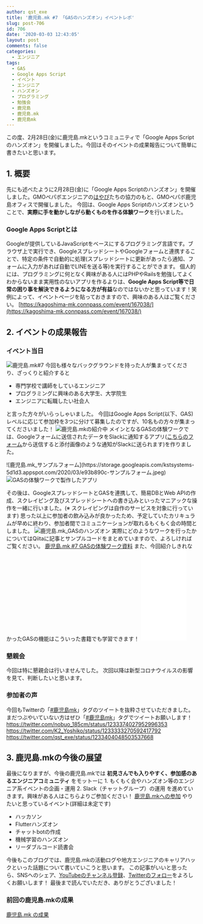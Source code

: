 ```yaml
---
author: qst_exe
title: '鹿児島.mk #7 「GASのハンズオン」イベントレポ'
slug: post-706
id: 706
date: '2020-03-03 12:43:05'
layout: post
comments: false
categories:
  - エンジニア
tags:
  - GAS
  - Google Apps Script
  - イベント
  - エンジニア
  - ハンズオン
  - プログラミング
  - 勉強会
  - 鹿児島
  - 鹿児島.mk
  - 鹿児島mk
---
```


この度、2月28日(金)に<span class="pinkline">鹿児島.mk</span>というコミュニティで<span class="pinkline">「Google Apps Scriptのハンズオン」</span>を開催しました。今回はそのイベントの成果報告について簡単に書きたいと思います。

## 1\. 概要

先にも述べたように2月28日(金)に「Google Apps Scriptのハンズオン」を開催しました。GMOペパボエンジニアの[はやぴ](https://twitter.com/hayapi_ppb)たちの協力のもと、GMOペパボ鹿児島オフィスで開催しました。 今回は、<span class="pinkline">Google Apps Scriptのハンズオン</span>ということで、<span class="pinkline" style="font-weight: bold;">実際に手を動かしながら動くものを作る体験ワーク</span>を行いました。

### Google Apps Scriptとは

Googleが提供しているJavaScriptをベースにするプログラミング言語です。ブラウザ上で実行でき、GoogleスプレッドシートやGoogleフォームと連携することで、特定の条件で自動的に処理(スプレッドシートに更新があったら通知、フォームに入力があれば自動でLINEを送る等)を実行することができます。 個人的には、プログラミングに何となく興味がある人にはPHPやRailsを勉強してよくわからないまま実用性のないアプリを作るよりは、<span class="pinkline" style="font-weight: bold;">Google Apps Script等で日常の困り事を解決できるようになる方が有益</span>なのではないかと思っています！笑 例によって、イベントページを貼っておきますので、興味のある人はご覧ください。 [https://kagoshima-mk.connpass.com/event/167038/](https://kagoshima-mk.connpass.com/event/167038/)

## 2\. イベントの成果報告

### イベント当日

![鹿児島.mk#7](https://storage.googleapis.com/kstsystems-5d1d3.appspot.com/2020/03/33d841a1-img_20200228_182303-768x1024.jpg) 今回も様々なバックグラウンドを持った人が集まってくださり、ざっくりと紹介すると

<div class="background-filter">

*   専門学校で講師をしているエンジニア
*   プログラミングに興味のある大学生、大学院生
*   エンジニアに転職したい社会人

</div>

と言った方々がいらっしゃいました。 今回はGoogle Apps Script(以下、GAS)レベルに応じて参加枠を3つに分けて募集したのですが、10名もの方々が集まってくださいました！ ![鹿児島.mkの紹介中](https://storage.googleapis.com/kstsystems-5d1d3.appspot.com/2020/03/c8ef6e0c-ios-の画像-2-1024x768.jpg) メインとなるGASの体験ワークでは、Googleフォームに送信されたデータをSlackに通知するアプリ([こちらのフォーム](https://docs.google.com/forms/d/e/1FAIpQLSfsLiAnWa_NduCRw0TDykzRlX6oT14tnwFpAfYFZHGPfh54eQ/viewform)から送信すると添付画像のような通知がSlackに送られます)を作りました。

<div class="clearfix">

<div style="float: left">![鹿児島.mk_サンプルフォーム](https://storage.googleapis.com/kstsystems-5d1d3.appspot.com/2020/03/e93b890c-サンプルフォーム.jpeg)</div>

![GASの体験ワークで製作したアプリ](https://storage.googleapis.com/kstsystems-5d1d3.appspot.com/2020/03/b289ecdd-スクリーンショット-2020-03-03-12.13.33.jpg)</div>

その後は、GoogleスプレッドシートとGASを連携して、<span class="pinkline">簡易DBとWeb APIの作成</span>、<span class="pinkline">スクレイピング及びスプレッドシートへの書き込み</span>といったマニアックな操作を一緒に行いました。(※ スクレイピングは自作のサービスを対象に行っています) 思った以上に参加者の飲み込みが良かったため、予定していたカリキュラムが早めに終わり、参加者間でコミュニケーションが取れるもくもく会の時間としました。 ![鹿児島.mk_GASのハンズオン](https://storage.googleapis.com/kstsystems-5d1d3.appspot.com/2020/03/9583bad5-img_20200228_191939-1024x768.jpg) 実際にどのようなワークを行ったかについてはQiitaに記事とサンプルコードをまとめていますので、よろしければご覧ください。 [鹿児島.mk #7 GASの体験ワーク資料](https://qiita.com/qst_exe/private/23803316311b0ac477b1) また、今回紹介しきれなかったGASの機能はこういった書籍でも学習できます！ <iframe style="width: 120px; height: 240px;" src="//rcm-fe.amazon-adsystem.com/e/cm?lt1=_blank&amp;bc1=000000&amp;IS2=1&amp;bg1=FFFFFF&amp;fc1=000000&amp;lc1=0000FF&amp;t=ntask19-22&amp;language=ja_JP&amp;o=9&amp;p=8&amp;l=as4&amp;m=amazon&amp;f=ifr&amp;ref=as_ss_li_til&amp;asins=4798053767&amp;linkId=acac88a0d0e46a49747c0f551a46ca99" frameborder="0" marginwidth="0" marginheight="0" scrolling="no"></iframe> 

### 懇親会

今回は特に懇親会は行いませんでした。 次回以降は新型コロナウイルスの影響を見て、判断したいと思います。

### 参加者の声

今回もTwitterの「[#鹿児島mk](https://twitter.com/search?q=%23鹿児島mk)」タグのツイートを抜粋させていただきました。まだつぶやいていない方はぜひ「[#鹿児島mk](https://twitter.com/search?q=%23鹿児島mk)」タグでツイートお願いします！ https://twitter.com/nobuo_185cm/status/1233374027952996353 https://twitter.com/K2_Yoshiko/status/1233333270592417792 https://twitter.com/qst_exe/status/1233404048503537668

## 3\. 鹿児島.mkの今後の展望

最後になりますが、今後の鹿児島.mkでは <span class="pinkline" style="font-weight: bold;">初見さんでも入りやすく、参加感のあるエンジニアコミュニティ</span> をモットーに 1\. もくもく会やハンズオン等のエンジニア系イベントの企画・運用 2\. Slack（チャットグループ）の運用 を進めていきます。興味がある人はこちらよりご参加ください！ [鹿児島.mkへの参加](https://join.slack.com/t/kagoshima-mk/shared_invite/enQtNzMxNzc3NTQ4NDM5LTI4NGU3NjQzYjZjNjI3MDU3MWU2YmMxNGJjNzU0N2NkOTg3MGJhZGZjZDUwYTkzMGRmMGQ1ZDNiNTVlYmNmNTQ) やりたいと思っているイベント(詳細は未定です)

<div class="background-filter">

*   ハッカソン
*   Flutterハンズオン
*   チャットbotの作成
*   機械学習のハンズオン
*   リーダブルコード読書会

</div>

今後もこのブログでは、鹿児島.mkの活動ログや地方エンジニアのキャリアハックといった話題について書いていこうと思います。 この記事がいいと思ったら、SNSへのシェア、[YouTubeのチャンネル登録](https://www.youtube.com/channel/UCuYiSs3MVn3BWtHPsGQ8vIA?sub_confirmation=1)、[Twitterのフォロー](https://twitter.com/qst_exe)をよろしくお願いします！ 最後まで読んでいただき、ありがとうございました！

### 前回の鹿児島.mkの成果

[鹿児島.mk の成果](https://kusutan.com/tag/%e9%b9%bf%e5%85%90%e5%b3%b6-mk/)
